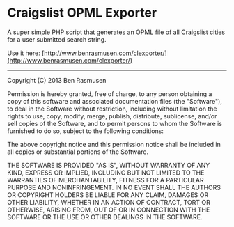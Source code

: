 Craigslist OPML Exporter
========================

A super simple PHP script that generates an OPML file of all Craigslist cities for a user submitted search string.

Use it here: [http://www.benrasmusen.com/clexporter/](http://www.benrasmusen.com/clexporter/)


-------------------------------------


Copyright (C) 2013 Ben Rasmusen

Permission is hereby granted, free of charge, to any person obtaining a copy of this software and associated documentation files (the "Software"), to deal in the Software without restriction, including without limitation the rights to use, copy, modify, merge, publish, distribute, sublicense, and/or sell copies of the Software, and to permit persons to whom the Software is furnished to do so, subject to the following conditions:

The above copyright notice and this permission notice shall be included in all copies or substantial portions of the Software.

THE SOFTWARE IS PROVIDED "AS IS", WITHOUT WARRANTY OF ANY KIND, EXPRESS OR IMPLIED, INCLUDING BUT NOT LIMITED TO THE WARRANTIES OF MERCHANTABILITY, FITNESS FOR A PARTICULAR PURPOSE AND NONINFRINGEMENT. IN NO EVENT SHALL THE AUTHORS OR COPYRIGHT HOLDERS BE LIABLE FOR ANY CLAIM, DAMAGES OR OTHER LIABILITY, WHETHER IN AN ACTION OF CONTRACT, TORT OR OTHERWISE, ARISING FROM, OUT OF OR IN CONNECTION WITH THE SOFTWARE OR THE USE OR OTHER DEALINGS IN THE SOFTWARE.
